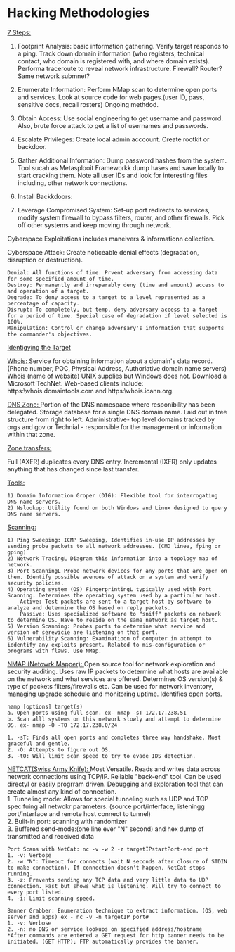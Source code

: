 #  Hacking Methodologies 

<u> 7 Steps: </u>  
1. Footprint Analysis: basic information gathering. Verify target responds to a ping. Track down domain information (who registers, technical contact, who domain is registered with, and where domain exists). Performa traceroute to reveal network infrastructure. Firewall? Router? Same network submnet?  

2. Enumerate Information: Perform NMap scan to determine open ports and services. Look at source code for web pages.(user ID, pass, sensitive docs, recall rosters) Ongoing methdod.  

3. Obtain Access: Use social engineering to get username and password. Also, brute force attack to get a list of usernames and passwords.

4. Escalate Privileges: Create local admin acccount. Create rootkit or backdoor.

5. Gather Additional Information: Dump password hashes from the system. Tool sucah as Metasplooit Frameworkk dump hases and save locally to start cracking them. Note all user IDs and look for interesting files including, other network connections. 

6. Install Backkdoors:

7. Leverage Compromised System: Set-up port redirects to services, modify system firewall to bypass filters, router, and other firewalls. Pick off other systems and keep moving through network.

Cyberspace Exploitations includes maneivers & informationn collection.  

Cyberspace Attack: Create noticeable denial effects (degradation, disruption or destruction).  

	Denial: All functions of time. Prvent adversary from accessing data for some specified amount of time.  
	Destroy: Permanently and irreparably deny (time and amount) access to and operation of a target.  
	Degrade: To deny access to a target to a level represented as a percentage of capacity.  
	Disrupt: To completely, but temp, deny adversary access to a target for a period of time. Special case of degradation if level selected is 100%.  
	Manipulation: Control or change adversary's information that supports the commander's objectives.  
	
<u> Identigying the Target </u>  

<u> Whois: </u>  Service for obtaining information about a domain's data record. (Phone number, POC, Physical Address, Authoriative domain name servers) Whois (name of website) UNIX supplies but Windows does not. Download a Microsoft TechNet. Web-based clients include: https:\\whois.domaintools.com and https:\\whois.icann.org.

<u> DNS Zone: </u>  Portion of the DNS namespace where responibility has been delegated. Storage database for a single DNS domain name. Laid out in tree structure from right to left. Administrative- top level domains tracked by orgs and gov or Technial - responsible for the management or information within that zone.  

<u> Zone transfers: </u> 

Full (AXFR) duplicates every DNS entry.
Incremental (IXFR) only updates anything that has changed since last transfer.

<u> Tools: </u>

	1) Domain Information Groper (DIG): Flexible tool for interrogating DNS name servers.
	2) Nslookup: Utility found on both Windows and Linux designed to query DNS name servers.

<u> Scanning: </u> 

	1) Ping Sweeping: ICMP Sweeping, Identifies in-use IP addresses by sending probe packets to all network addresses. (CMD linee, fping or gping)
	2) Network TracingL Diagram this information into a topology map of network.
	3) Port ScanningL Probe network devices for any ports that are open on them. Identify possible avenues of attack on a system and verify security policies. 
	4) Operating system (OS) FingerprintingL typically used with Port Scanning. Determines the operating system used by a particular host.
		Active: Test packets are sent to a target host by software to analyze and determine the OS based on reply packets.
		Passive: Uses specialized software to "sniff" packets on network to determine OS. Have to reside on the same network as target host.
	5) Version Scanning: Probes ports to determine what service and version of serevicie are listening on that port. 
	6) Vulnerability Scanning: Examinatioon of computer in attempt to iddentify any exploits present. Related to mis-configuration or programs with flaws. Use NMap.

<u> NMAP (Netowrk Mapper): </u>  Open source tool for network exploration and security auditing. Uses raw IP packets to determine what hosts are available on the network and what services are offered. Determines OS version(s) & type of packets filters/firewalls etc. Can be used for network inventory, managing upgrade schedule and monitoring uptime. Identifies open ports.  

	namp [options] target(s)  
	a. Open ports using full scan. ex- nmap -sT 172.17.238.51  
	b. Scan alll systems on this network slowly and attempt to determine OS. ex- nmap -O -TO 172.17.238.0/24  

	1. -sT: Finds all open ports and completes three way handshake. Most graceful and gentle.
	2. -O: Attempts to figure out OS.
	3. -tO: Will limit scan speed to try to evade IDS detection. 

<u> NETCAT(Swiss Army Knife): </u>  Most Versatile. Reads and writes data across network connections using TCP/IP. Reliable "back-end" tool. Can be used directyl or easily progrram driven. Debugging and exploration tool that can create almost any kind of connection.  
	1. Tunneling mode: Allows for special tunneling such as UDP and TCP specifuing all netwokr parameters. (source port/interface, listeningg port/interface and remote host connect to tunnel)  
	2. Built-in port: scanning with randomizer  
	3. Buffered send-mode:(one line ever "N" second) and hex dump of transmitted and received data  

	Port Scans with NetCat: nc -v -w 2 -z targetIPstartPort-end port
	1. -v: Verbose
	2. -w "N": Timeout for connects (wait N seconds after closure of STDIN to make connection). If connection doesn't happen, NetCat stops running.
	3. -z: Prevents sending any TCP data and very little data to UDP connection. Fast but shows what is listening. Will try to connect to every port listed.
	4. -i: Limit scanning speed.

	Banner Grabber: Enumeration technique to extract information. (OS, web server and apps) ex - nc -v -n targetIP port#
	1. -v: Verbose
	2. -n: no DNS or service lookups on specified address/hostname
	*After commands are entered a GET request for http banner needs to be initiated. (GET HTTP); FTP automatically provides the banner.
